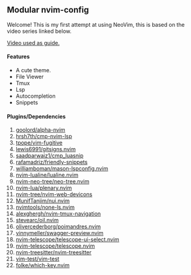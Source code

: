 <h2>Modular nvim-config</h2>
<p>Welcome! This is my first attempt at using NeoVim, this is based on the video series linked below.</p>
<a href="https://www.youtube.com/playlist?list=PLsz00TDipIffreIaUNk64KxTIkQaGguqn">Video used as guide.</a>
<h4>Features</h4>
<ul>
        <li>A cute theme.</li>
        <li>File Viewer</li>
        <li>Tmux</li>
        <li>Lsp</li>
        <li>Autocompletion</li>
        <li>Snippets</li>
</ul>
<h4>Plugins/Dependencies</h4>
<ol>
        <li><a href="https://github.com/goolord/alpha-nvim">goolord/alpha-nvim</a></li>
        <li><a href="https://github.com/hrsh7th/cmp-nvim-lsp">hrsh7th/cmp-nvim-lsp</a></li>
        <li><a href="https://github.com/tpope/vim-fugitive">tpope/vim-fugitive</a></li>
        <li><a href="https://github.com/lewis6991/gitsigns.nvim">lewis6991/gitsigns.nvim</a></li>
        <li><a href="https://github.com/saadparwaiz1/cmp_luasnip">saadparwaiz1/cmp_luasnip</a></li>
        <li><a href="https://github.com/rafamadriz/friendly-snippets">rafamadriz/friendly-snippets</a></li>
        <li><a href="https://github.com/williamboman/mason-lspconfig.nvim">williamboman/mason-lspconfig.nvim</a></li>
        <li><a href="https://github.com/nvim-lualine/lualine.nvim">nvim-lualine/lualine.nvim</a></li>
        <li><a href="https://github.com/nvim-neo-tree/neo-tree.nvim">nvim-neo-tree/neo-tree.nvim</a></li>
        <li><a href="https://github.com/nvim-lua/plenary.nvim">nvim-lua/plenary.nvim</a></li>
        <li><a href="https://github.com/nvim-tree/nvim-web-devicons">nvim-tree/nvim-web-devicons</a></li>
        <li><a href="https://github.com/MunifTanjim/nui.nvim">MunifTanjim/nui.nvim</a></li>
        <li><a href="https://github.com/nvimtools/none-ls.nvim">nvimtools/none-ls.nvim</a></li>
        <li><a href="https://github.com/alexghergh/nvim-tmux-navigation">alexghergh/nvim-tmux-navigation</a></li>
        <li><a href="https://github.com/stevearc/oil.nvim">stevearc/oil.nvim</a></li>
        <li><a href="https://github.com/olivercederborg/poimandres.nvim">olivercederborg/poimandres.nvim</a></li>
        <li><a href="https://github.com/vinnymeller/swagger-preview.nvim">vinnymeller/swagger-preview.nvim</a></li>
        <li><a href="https://github.com/nvim-telescope/telescope-ui-select.nvim">nvim-telescope/telescope-ui-select.nvim</a></li>
        <li><a href="https://github.com/nvim-telescope/telescope.nvim">nvim-telescope/telescope.nvim</a></li>
        <li><a href="https://github.com/nvim-treesitter/nvim-treesitter">nvim-treesitter/nvim-treesitter</a></li>
        <li><a href="https://github.com/vim-test/vim-test">vim-test/vim-test</a></li>
        <li><a href="https://github.com/folke/which-key.nvim">folke/which-key.nvim</a></li>
    </ol>
    
